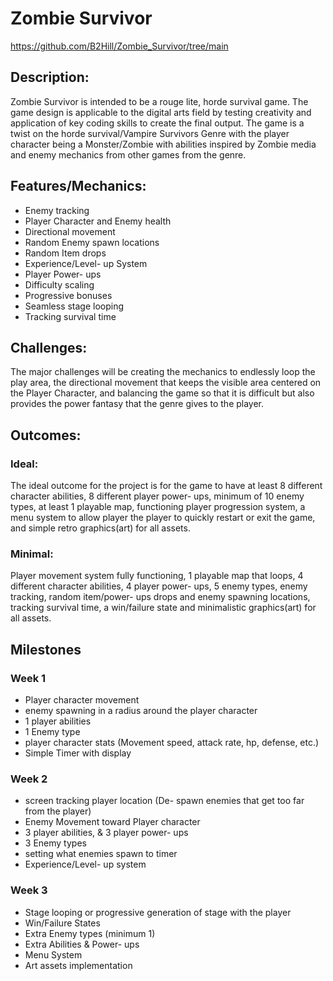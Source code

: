 # Zombie Survivor
https://github.com/B2Hill/Zombie_Survivor/tree/main
## Description:
Zombie Survivor is intended to be a rouge lite, horde survival game. The game design is applicable to the digital arts field by testing creativity and application of key coding skills to create the final output. The game is a twist on the horde survival/Vampire Survivors Genre with the player character being a Monster/Zombie with abilities inspired by Zombie media and enemy mechanics from other games from the genre.

## Features/Mechanics:
- Enemy tracking
- Player Character and Enemy health
- Directional movement
- Random Enemy spawn locations
- Random Item drops
- Experience/Level- up System
- Player Power- ups
- Difficulty scaling
- Progressive bonuses
- Seamless stage looping
- Tracking survival time

## Challenges:
The major challenges will be creating the mechanics to endlessly loop the play area, the directional movement that keeps the visible area centered on the Player Character, and balancing the game so that it is difficult but also provides the power fantasy that the genre gives to the player.

## Outcomes:
### Ideal:
 The ideal outcome for the project is for the game to have at least 8 different character abilities, 8 different player power- ups, minimum of 10 enemy types, at least 1 playable map, functioning player progression system, a menu system to allow player the player to quickly restart or exit the game, and simple retro graphics(art) for all assets.

### Minimal:
Player movement system fully functioning, 1 playable map that loops, 4 different character abilities, 4 player power- ups, 5 enemy types, enemy tracking, random item/power- ups drops and enemy spawning locations, tracking survival time, a win/failure state and minimalistic graphics(art) for all assets.

## Milestones
### Week 1
- Player character movement
- enemy spawning in a radius around the player character
- 1 player abilities
- 1 Enemy type
- player character stats (Movement speed, attack rate, hp, defense, etc.)
- Simple Timer with display

### Week 2
- screen tracking player location (De- spawn enemies that get too far from the player)
- Enemy Movement toward Player character
- 3 player abilities, & 3 player power- ups
- 3 Enemy types
- setting what enemies spawn to timer
- Experience/Level- up system

### Week 3
- Stage looping or progressive generation of stage with the player
- Win/Failure States
- Extra Enemy types (minimum 1)
- Extra Abilities & Power- ups
- Menu System
- Art assets implementation

